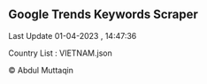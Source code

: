 

## Google Trends Keywords Scraper 
 
Last Update 01-04-2023 , 14:47:36

Country List :
VIETNAM.json



© Abdul Muttaqin 
